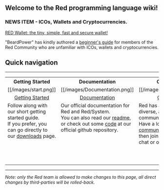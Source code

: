 ## Welcome to the Red programming language wiki!

### NEWS ITEM - ICOs, Wallets and Cryptocurrencies.

[RED Wallet: the tiny, simple, fast and secure wallet!](https://www.red-lang.org/)

"BeardPower" has kindly authored a [beginner's guide](https://github.com/red/red/wiki/%5BDOC%5D-Introduction-to-ICOs,-wallets-and-cryptocurrencies) for members of the Red Community who are unfamiliar with ICOs, wallets and cryptocurrencies.


## Quick navigation
***
<table>
  <tr valign="middle">
    <th width="25%">Getting Started</th>
    <th width="25%">Documentation</th>
    <th width="25%">Community</th>
    <th width="25%">About Red</th>
  </tr>
  <tr align="middle">
    <td>[[/images/start.png]]</td>
    <td>[[/images/Documentation.png]]</td>
    <td>[[/images/community.png]]</td>
    <td>[[/images/about.png]]</td>
  </tr>

  <tr align="middle">
    <td><a href="https://www.red-lang.org/p/getting-started.html">Getting Started</a></td>
    <td><a href="https://www.red-lang.org/p/documentation.html">Documentation</a></td>
    <td><a href="https://github.com/gltewalt/red/wiki/%5BDOC%5D-Gitter-Room-Index">Community</a></td>
    <td><a href="https://www.red-lang.org/p/about.html">About Red</a></td>
  </tr>
  
<tr>
<td valign="top">
Follow along with our short getting started guide.<br> 
If you prefer, you can go directly to our <a href="https://www.red-lang.org/p/download.html">downloads</a> page.
</td>
  
<td valign="top">
Our official documentation for Red and Red/System.<br> You can also read our <a href="https://github.com/red/red/blob/master/README.md">readme</a>, or check out some <a href="https://github.com/red/red">code</a> at our official github repository.
</td>

<td valign="top">
Red has a fast growing, diverse, and friendly global community.<br> Have a look at our <a href="https://github.com/gltewalt/red/wiki/%5BNOTES%5D-Community-Communication-Values">communication values</a>, and then join the fun on Gitter chat or our <a href="https://groups.google.com/forum/#!forum/red-lang">mailing list</a>.
</td>
    
<td valign="top">
Red’s ambitious goal is to build the world’s first full-stack language, from the system level (like C), through high-level scripting, and on to metaprogramming. All in a self-contained toolchain.
</td>
  
</tr>

</table>

____
*Note: only the Red team is allowed to make changes to this page, all direct changes by third-parties will be rolled-back.*